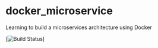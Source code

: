 # docker_microservice
Learning to build a microservices architecture using Docker


[![Build Status](https://travis-ci.org/JoaoManoel/docker_microservice.svg?branch=master)]
